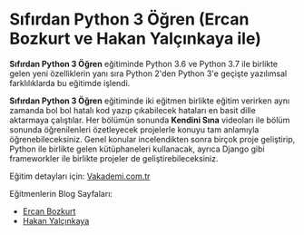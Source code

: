 # Sıfırdan Python 3 Öğren (Ercan Bozkurt ve Hakan Yalçınkaya ile)

**Sıfırdan Python 3 Öğren** eğitiminde Python 3.6 ve Python 3.7 ile birlikte gelen yeni özelliklerin yanı sıra Python 2'den Python 3'e geçişte yazılımsal farklılıklarda bu eğitimde işlendi.

**Sıfırdan Python 3 Öğren** eğitiminde iki eğitmen birlikte eğitim verirken aynı zamanda bol bol hatalı kod yazıp çıkabilecek hataları en basit dille aktarmaya çalıştılar. Her bölümün sonunda **Kendini Sına** videoları ile bölüm sonunda öğrenilenleri özetleyecek projelerle konuyu tam anlamıyla öğrenebileceksiniz. Genel konular incelendikten sonra birçok proje geliştirip, Python ile birlikte gelen kütüphaneleri kullanacak, ayrıca Django gibi frameworkler ile birlikte projeler de geliştirebileceksiniz.

Eğitim detayları için:
[Vakademi.com.tr](https://vakademi.com.tr)

Eğitmenlerin Blog Sayfaları:
- [Ercan Bozkurt](http://ercanbozkurt.blogspot.com/)
- [Hakan Yalçınkaya](https://hakanyalcinkaya.github.io/)

